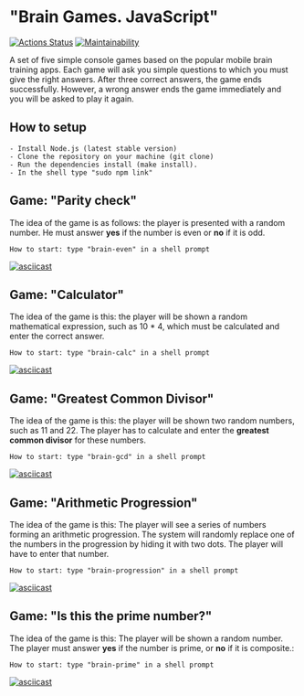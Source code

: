 # "Brain Games. JavaScript"

[![Actions Status](https://github.com/medyak/frontend-project-44/workflows/hexlet-check/badge.svg)](https://github.com/medyak/frontend-project-44/actions)
[![Maintainability](https://api.codeclimate.com/v1/badges/a270cfd066d91e7bfaf4/maintainability)](https://codeclimate.com/github/medyak/frontend-project-44/maintainability)

A set of five simple console games based on the popular mobile brain training apps. Each game will ask you simple questions to which you must give the right answers. After three correct answers, the game ends successfully. However, a wrong answer ends the game immediately and you will be asked to play it again.

## How to setup

```
- Install Node.js (latest stable version)
- Clone the repository on your machine (git clone)
- Run the dependencies install (make install).
- In the shell type "sudo npm link"
```
## Game: "Parity check"
The idea of the game is as follows: the player is presented with a random number. He must answer **yes** if the number is even or **no** if it is odd.
```
How to start: type "brain-even" in a shell prompt
```
[![asciicast](https://asciinema.org/a/fdKxtBQwbQVvbEIfFTHeR8API.svg)](https://asciinema.org/a/fdKxtBQwbQVvbEIfFTHeR8API)

## Game: "Calculator"
The idea of the game is this: the player will be shown a random mathematical expression, such as 10 * 4, which must be calculated and enter the correct answer.
```
How to start: type "brain-calc" in a shell prompt
```
[![asciicast](https://asciinema.org/a/MzZEQOr007kw9B4exNxwb5owo.svg)](https://asciinema.org/a/MzZEQOr007kw9B4exNxwb5owo)

## Game: "Greatest Common Divisor"
The idea of the game is this: the player will be shown two random numbers, such as 11 and 22. The player has to calculate and enter the **greatest common divisor** for these numbers.
```
How to start: type "brain-gcd" in a shell prompt
```
[![asciicast](https://asciinema.org/a/Wvl9kn8qr4lbhpmKKzbNTyPic.svg)](https://asciinema.org/a/Wvl9kn8qr4lbhpmKKzbNTyPic)

## Game: "Arithmetic Progression"
The idea of the game is this: The player will see a series of numbers forming an arithmetic progression. The system will randomly replace one of the numbers in the progression by hiding it with two dots. The player will have to enter that number.
```
How to start: type "brain-progression" in a shell prompt
```
[![asciicast](https://asciinema.org/a/tdw3qiqjn1jJoK9EzeOuF0fUN.svg)](https://asciinema.org/a/tdw3qiqjn1jJoK9EzeOuF0fUN)

## Game: "Is this the prime number?"
The idea of the game is this: The player will be shown a random number. The player must answer **yes** if the number is prime, or **no** if it is composite.:
```
How to start: type "brain-prime" in a shell prompt
```
[![asciicast](https://asciinema.org/a/H1VqXjqL5wie2PGkAvhKF5xhk.svg)](https://asciinema.org/a/H1VqXjqL5wie2PGkAvhKF5xhk)
